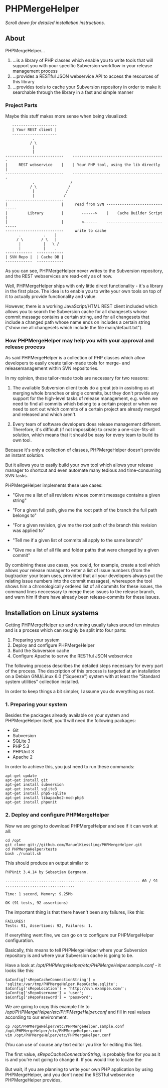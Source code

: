 # PHPMergeHelper

_Scroll down for detailed installation instructions._


## About

PHPMergeHelper...

1. ...is a library of PHP classes which enable you to write tools that
   will support you with your specific Subversion workflow in your
   release management process
2. ...provides a RESTful JSON webservice API to access the resources of
   this library
3. ...provides tools to cache your Subversion repository in order to make
   it searchable through the library in a fast and simple manner

### Project Parts

Maybe this stuff makes more sense when being visualized:


       --------------------
       | Your REST client |
	   --------------------
                .
               / \
                |
                |
    --------------------------    -----------------------------------------
    |     REST webservice    |    | Your PHP tool, using the lib directly |
    --------------------------    -----------------------------------------
                .                /
               / \              /
                |              /
                |             /
    --------------------------
    |                        |     read from SVN ------------------------------
    |         Library        |        ------>    |    Cache Builder Script    |
    |                        |        <------    ------------------------------
    --------------------------     write to cache
          .          .    |
         / \        / \   |
          |          |   \ /
          |          |    .
    ------------  ------------
    | SVN Repo |  | Cache DB |
    ------------  ------------


As you can see, PHPMergeHelper never writes to the Subversion repository, and
the REST webservices are read-only as of now.

Well, PHPMergeHelper ships with only little direct functionality - it's a
library in the first place. The idea is to enable you to write your own tools
on top of it to actually provide functionality and value.

However, there is a working JavaScript/HTML REST client included which allows
you to search the Subversion cache for all changesets whose commit message
contains a certain string, and for all changesets that include a changed path
whose name ends on includes a certain string ("show me all changesets which
include the file main/default.txt").


### How PHPMergeHelper may help you with your approval and release process

As said PHPMergeHelper is a collection of PHP classes which allow developers to
easily create tailor-made tools for merge- and releasemanagement within SVN
repositories.

In my opinion, these tailor-made tools are necessary for two reasons:

1. The available Subversion client tools do a great job in assisting us at
merging whole branches or single commits, but they don't provide any support
for the high-level tasks of release management, e.g. when we need to find all
commits which belong to a certain project or when we need to sort out which
commits of a certain project are already merged and released and which aren't.

2. Every team of software developers does release management different.
Therefore, it's difficult (if not impossible) to create a one-size-fits-all
solution, which means that it should be easy for every team to build its own
tool.

Because it's only a collection of classes, PHPMergeHelper doesn't provide an
instant solution.

But it allows you to easily build your own tool which allows your release
manager to shortcut and even automate many tedious and time-consuming SVN
tasks.

PHPMergeHelper implements these use cases:

- "Give me a list of all revisions whose commit message contains a given string"

- "For a given full path, give me the root path of the branch the full path belongs to"

- "For a given revision, give me the root path of the branch this revision was applied to"

- "Tell me if a given list of commits all apply to the same branch"

- "Give me a list of all file and folder paths that were changed by a given commit"

By combining these use cases, you could, for example, create a tool which
allows your release manager to enter a list of issue numbers (from the
bugtracker your team uses, provided that all your developers always put the
relating issue numbers into the commit messages), whereupon the tool shows him
a chronologically ordered list of all commits for these issues, the command
lines neccessary to merge these issues to the release branch, and warn him if
there have already been release-commits for these issues.


## Installation on Linux systems

Getting PHPMergeHelper up and running usually takes around ten minutes and
is a process which can roughly be split into four parts:

1. Preparing your system
2. Deploy and configure PHPMergeHelper
3. Build the Subversion cache
4. Configure Apache to serve the RESTful JSON webservice

The following process describes the detailed steps necessary for every part
of the process. The description of this process is targeted at an installation
on a Debian GNU/Linux 6.0 ("Squeeze") system with at least the "Standard system
utilities" collection installed.

In order to keep things a bit simpler, I assume you do everything as root.


### 1. Preparing your system

Besides the packages already available on your system and PHPMergeHelper
itself, you'll will need the following packages:

* Git
* Subversion
* SQLite 3
* PHP 5.3
* PHPUnit 3
* Apache 2

In order to achieve this, you just need to run these commands:

    apt-get update
    apt-get install git
    apt-get install subversion
    apt-get install sqlite3
    apt-get install php5-sqlite
    apt-get install libapache2-mod-php5
    apt-get install phpunit


### 2. Deploy and configure PHPMergeHelper

Now we are going to download PHPMergeHelper and see if it can work at all:

    cd /opt
    git clone git://github.com/ManuelKiessling/PHPMergeHelper.git
    cd PHPMergeHelper/tests
    bash ./runall.sh

This should produce an output similar to

    PHPUnit 3.4.14 by Sebastian Bergmann.

    ............................................................ 60 / 91
    ...............................

    Time: 1 second, Memory: 9.25Mb

    OK (91 tests, 92 assertions)

The important thing is that there haven't been any failures, like this:

    FAILURES!
    Tests: 91, Assertions: 92, Failures: 1.

If everything went fine, we can go on to configure our PHPMergeHelper
configuration.

Basically, this means to tell PHPMergeHelper where your Subversion repository
is and where your Subversion cache is going to be.

Have a look at _/opt/PHPMergeHelper/etc/PHPMergeHelper.sample.conf_ - it looks
like this:

    $aConfig['sRepoCacheConnectionString'] = 'sqlite:/var/tmp/PHPMergeHelper.RepoCache.sqlite';
    $aConfig['sRepoLocation'] = 'http://svn.example.com/';
    $aConfig['sRepoUsername'] = 'user';
    $aConfig['sRepoPassword'] = 'password';

We are going to copy this example file to _/opt/PHPMergeHelper/etc/PHPMergeHelper.conf_
and fill in real values according to our environment.

    cp /opt/PHPMergeHelper/etc/PHPMergeHelper.sample.conf /opt/PHPMergeHelper/etc/PHPMergeHelper.conf
    vim /opt/PHPMergeHelper/etc/PHPMergeHelper.conf

(You can use of course any text editor you like for editing this file).

The first value, _sRepoCacheConnectionString_, is probably fine for you as it
is and you're not going to change it. If you would like to locate the 


But wait, if you are planning to write your own PHP application by using
PHPMergeHelper, and you don't need the RESTful webservice PHPMergeHelper
provides,
